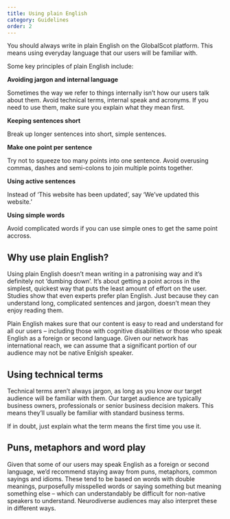 ```yaml
---
title: Using plain English
category: Guidelines
order: 2
---
```


You should always write in plain English on the GlobalScot platform. This means using everyday language that our users will be familiar with.

Some key principles of plain English include:

**Avoiding jargon and internal language**

Sometimes the way we refer to things internally isn’t how our users talk about them. Avoid technical terms, internal speak and acronyms. If you need to use them, make sure you explain what they mean first.

**Keeping sentences short**

Break up longer sentences into short, simple sentences. 

**Make one point per sentence**

Try not to squeeze too many points into one sentence. Avoid overusing commas, dashes and semi-colons to join multiple points together. 

**Using active sentences** 

Instead of ‘This website has been updated’, say ‘We’ve updated this website.’

**Using simple words** 

Avoid complicated words if you can use simple ones to get the same point accross. 

## Why use plain English? ##

Using plain English doesn’t mean writing in a patronising way and it’s definitely not ‘dumbing down’. It’s about getting a point across in the simplest, quickest way that puts the least amount of effort on the user. Studies show that even experts prefer plan English. Just because they can understand long, complicated sentences and jargon, doesn’t mean they enjoy reading them.

Plain English makes sure that our content is easy to read and understand for all our users – including those with cognitive disabilities or those who speak English as a foreign or second language. Given our network has international reach, we can assume that a significant portion of our audience may not be native Enlgish speaker. 

## Using technical terms ##
Technical terms aren’t always jargon, as long as you know our target audience will be familiar with them. Our target audience are typically business owners, professionals or senior business decision makers. This means they’ll usually be familiar with standard business terms.

If in doubt, just explain what the term means the first time you use it.

## Puns, metaphors and word play ##
Given that some of our users may speak English as a foreign or second language, we’d recommend staying away from puns, metaphors, common sayings and idioms. These tend to be based on words with double meanings, purposefully misspelled words or saying something but meaning something else – which can understandably be difficult for non-native speakers to understand. Neurodiverse audiences may also interpret these in different ways.
